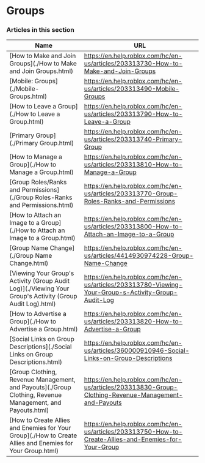 # Groups  
### Articles in this section
Name|URL
-|-
[How to Make and Join Groups](./How to Make and Join Groups.html) |https://en.help.roblox.com/hc/en-us/articles/203313730-How-to-Make-and-Join-Groups
[Mobile: Groups](./Mobile- Groups.html) |https://en.help.roblox.com/hc/en-us/articles/203313490-Mobile-Groups
[How to Leave a Group](./How to Leave a Group.html) |https://en.help.roblox.com/hc/en-us/articles/203313790-How-to-Leave-a-Group
[Primary Group](./Primary Group.html) |https://en.help.roblox.com/hc/en-us/articles/203313740-Primary-Group
[How to Manage a Group](./How to Manage a Group.html) |https://en.help.roblox.com/hc/en-us/articles/203313810-How-to-Manage-a-Group
[Group Roles/Ranks and Permissions](./Group Roles-Ranks and Permissions.html) |https://en.help.roblox.com/hc/en-us/articles/203313770-Group-Roles-Ranks-and-Permissions
[How to Attach an Image to a Group](./How to Attach an Image to a Group.html) |https://en.help.roblox.com/hc/en-us/articles/203313800-How-to-Attach-an-Image-to-a-Group
[Group Name Change](./Group Name Change.html) |https://en.help.roblox.com/hc/en-us/articles/4414930974228-Group-Name-Change
[Viewing Your Group's Activity (Group Audit Log)](./Viewing Your Group's Activity (Group Audit Log).html) |https://en.help.roblox.com/hc/en-us/articles/203313780-Viewing-Your-Group-s-Activity-Group-Audit-Log
[How to Advertise a Group](./How to Advertise a Group.html) |https://en.help.roblox.com/hc/en-us/articles/203313820-How-to-Advertise-a-Group
[Social Links on Group Descriptions](./Social Links on Group Descriptions.html) |https://en.help.roblox.com/hc/en-us/articles/360000910946-Social-Links-on-Group-Descriptions
[Group Clothing, Revenue Management, and Payouts](./Group Clothing, Revenue Management, and Payouts.html) |https://en.help.roblox.com/hc/en-us/articles/203313830-Group-Clothing-Revenue-Management-and-Payouts
[How to Create Allies and Enemies for Your Group](./How to Create Allies and Enemies for Your Group.html) |https://en.help.roblox.com/hc/en-us/articles/203313750-How-to-Create-Allies-and-Enemies-for-Your-Group